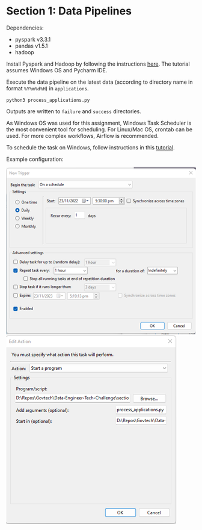 # Section 1: Data Pipelines

Dependencies:
- pyspark v3.3.1
- pandas v1.5.1
- hadoop

Install Pyspark and Hadoop by following the instructions [here](https://medium.com/@farhan0syakir/setup-pycharm-hadoop-pyspark-development-on-windows-without-installing-hadoop-6aa7bde7d189). 
The tutorial assumes Windows OS and Pycharm IDE.

Execute the data pipeline on the latest data (according to directory name in format `%Y%m%d%H`) in `applications`.
```
python3 process_applications.py
```

Outputs are written to `failure` and `success` directories.

As Windows OS was used for this assignment, Windows Task Scheduler is the most convenient tool for scheduling. For Linux/Mac OS, crontab can be used. For more complex workflows, Airflow is recommended.

To schedule the task on Windows, follow instructions in this [tutorial](https://www.jcchouinard.com/python-automation-using-task-scheduler).

Example configuration:

![image](images/config_1.png)
![image](images/config_2.png)
